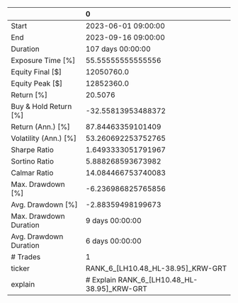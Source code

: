 |                        | 0                                           |
|:-----------------------|:--------------------------------------------|
| Start                  | 2023-06-01 09:00:00                         |
| End                    | 2023-09-16 09:00:00                         |
| Duration               | 107 days 00:00:00                           |
| Exposure Time [%]      | 55.55555555555556                           |
| Equity Final [$]       | 12050760.0                                  |
| Equity Peak [$]        | 12852360.0                                  |
| Return [%]             | 20.5076                                     |
| Buy & Hold Return [%]  | -32.55813953488372                          |
| Return (Ann.) [%]      | 87.84463359101409                           |
| Volatility (Ann.) [%]  | 53.260692253752765                          |
| Sharpe Ratio           | 1.6493333051791967                          |
| Sortino Ratio          | 5.888268593673982                           |
| Calmar Ratio           | 14.084466753740083                          |
| Max. Drawdown [%]      | -6.236986825765856                          |
| Avg. Drawdown [%]      | -2.88359498199673                           |
| Max. Drawdown Duration | 9 days 00:00:00                             |
| Avg. Drawdown Duration | 6 days 00:00:00                             |
| # Trades               | 1                                           |
| ticker                 | RANK_6_[LH10.48_HL-38.95]_KRW-GRT           |
| explain                | # Explain RANK_6_[LH10.48_HL-38.95]_KRW-GRT |